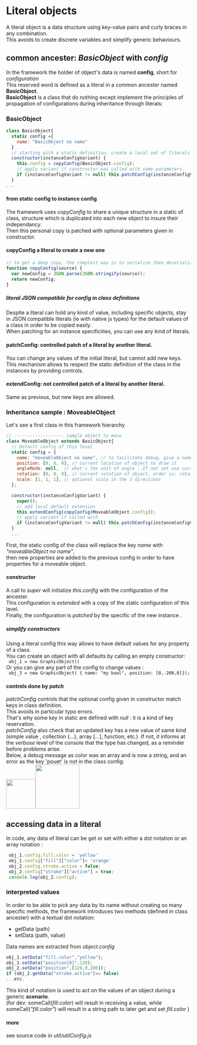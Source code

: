 # Literal objects
 A literal object is a data structure using key-value pairs and curly braces in any combination.     
 This avoids to create discrete variables and simplify generic behaviours.    

 ## common ancester:  *BasicObject* with *config* 
 In the framework the holder of object's data is named **config**, short for *configuration*   
 This reserved word is defined as a literal in a common ancester named **BasicObject**.  
 **BasicObject** is a class that do nothing except implement the principles of propagation of configurations during inheritance through literals:   

 ### BasicObject 
``` javascript 
class BasicObject{
  static config ={
    name: "BasicObject no name"
  }
  // starting with a static definition, create a local set of literals properties
  constructor(instanceConfigVariant) {
    this.config = copyConfig(BasicObject.config);
    // apply variant if constructor was called with some parameters.
    if (instanceConfigVariant != null) this.patchConfig(instanceConfigVariant);
  }
... 
```
#### from static config to instance config
The framework uses *copyConfig* to share a unique structure in a static of class, structure which is duplicated into each new object to insure their independancy.  
Then this personal copy is patched with optional parameters given in constructor.   

#### **copyConfig** a literal to create a new one
```javascript 
// to get a deep copy, the simplest way is to serialize then deserialize the structure
function copyConfig(source) {
  var newConfig = JSON.parse(JSON.stringify(source));
  return newConfig;
}
```
 ##### literal JSON compatible for config in class definitions
 Despite a literal can hold any kind of value, including specific objects, stay in JSON compatible literals (ie with native js types) for the default values of a class in order to be copied easily.  
 When patching for an instance specificities, you can use any kind of literals.  

#### **patchConfig**: controlled patch of a literal by another literal.
You can change any values of the initial literal, but cannot add new keys. This mechanism allows to respect the static definition of the class in the instances by providing controls.

#### **extendConfig**: not controlled patch of a literal by another literal.
Same as previous, but new keys are allowed.  

### Inheritance sample : MoveableObject 
Let's see a first class in this framework hierarchy
```javascript  
// ------------------- sample object to move
class MoveableObject extends BasicObject{
  // Default config of this level
  static config = {
    name: "moveableObject no name", // to facilitate debug, give a name to your objects
    position: [0, 0, 0], // current location of object to draw it
    angleMode: null,  // what's the unit of angle . If not set use current angleMode 
    rotation: [0, 0, 0], // current rotation of object. order is: rotateX, then Y , then Z
    scale: [1, 1, 1], // optional scale in the 3 directions
  };

  constructor(instanceConfigVariant) {
    super();
    // add local default extension
    this.extendConfig(copyConfig(MoveableObject.config));
    // apply variant if called with
    if (instanceConfigVariant != null) this.patchConfig(instanceConfigVariant);
  }
  ...
```
First, the static config of the class will replace the key *name* with *"moveableObject no name"*,  
then new properties are added to the previous config in order to have properties for a moveable object. 

#### constructor 
A call to *super* will initialize *this.config* with the configuration of the ancester.  
This configuration is *extended* with a copy of the static configuration of this level.    
Finally, the configuration is *patched* by the specific of the new instance .

##### simplify constructors
Using a literal config this way allows to have default values for any property of a class.   
You can create an object with all defaults by calling an empty constructor:      
``` obj_1 = new GraphicObject()```  
Or you can give any part of the config to change values :    
``` obj_3 = new GraphicObject( { name: "my bowl", position: [0,-200,0]});```  
  

#### controls done by *patch*    
*patchConfig* controls that the optional config given in constructor match keys in class definition.   
This avoids in particular typo errors.   
That's why some key in static are defined with *null* : it is a kind of key reservation.   
*patchConfig* also check that an updated key has a new value of same kind (simple value , collection {...}, array [...], function, etc.) .If not, it informs at the *verbose* level of the console that the type has changed, as a reminder before problems arise.   
Below, a debug message as color was an array and is now a string, and an error as the key 'pouet' is not in the class config:   
<img src = "../img/forDoc/control0.png" height = 80></img><img src = "../img/forDoc/verbose.png" height = 120></img> 
    

## accessing data in a literal 
In code, any data of literal can be get or set with either a dot notation or an array notation : 
``` javascript 
 obj_1.config.fill.color = 'yellow'
 obj_1.config["fill"]["color"]= 'orange' 
 obj_2.config.stroke.active = false; 
 obj_2.config["stroke"]["active"] = true;
 console.log(obj_2.config);
```
### interpreted values
In order to be able to pick any data by its name without creating so many specific methods, the framework introduces two methods (defined in class ancester) with a textual dot notation: 
- getData (path)
- setData (path, value)

Data names are extracted from *object.config* 

``` javascript    
obj_1.setData("fill.color","yellow");
obj_1.setData("position[0]",120);
obj_2.setData("position",[120,0,200]);
if (obj_2.getData("stroke.active")== false) 
...etc. 
```
This kind of notation is used to act on the values of an object during a generic **scenario**.    
(for dev: someCall(*fill.color*) will result in receiving a value, while someCall(*"fill.color"*) will result in a string path to later get and set *fill.color*  ) 

#### more  
see source code in *util/utilConfig.js*
